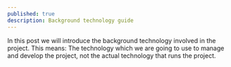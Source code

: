 ```yaml
---
published: true
description: Background technology guide
---
```



In this post we will introduce the background technology involved in the project. This means: The technology which we are going to use to manage and develop the project, not the actual technology that runs the project.
